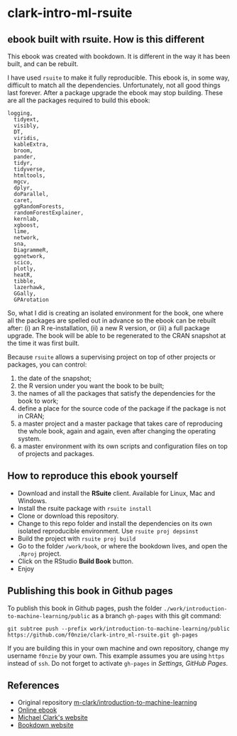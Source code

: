 # clark-intro-ml-rsuite

## ebook built with rsuite. How is this different
This ebook was created with bookdown. It is different in the way it has been built, and can be rebuilt.

I have used `rsuite` to make it fully reproducible. This ebook is, in some way, difficult to match all the dependencies. 
Unfortunately, not all good things last forever. After a package upgrade the ebook may stop building. These are all the packages required to build this ebook:

```
logging,
  tidyext,
  visibly,
  DT, 
  viridis, 
  kableExtra, 
  broom, 
  pander, 
  tidyr,
  tidyverse, 
  htmltools,
  mgcv,
  dplyr,
  doParallel,
  caret,
  ggRandomForests,
  randomForestExplainer,
  kernlab,
  xgboost,
  lime,
  network,
  sna,
  DiagrammeR,
  ggnetwork,
  scico,
  plotly,
  heatR,
  tibble,
  lazerhawk,
  GGally,
  GPArotation
```  


So, what I did is creating an isolated environment for the book, one where all the packages are spelled out in advance so the ebook can be rebuilt after: (i) an R re-installation, (ii) a new R version, or (iii) a full package upgrade. The book will be able to be regenerated to the CRAN snapshot at the time it was first built.

Because `rsuite` allows a supervising project on top of other projects or packages, you can control:

1. the date of the snapshot; 
1. the R version under you want the book to be built; 
1. the names of all the packages that satisfy the dependencies for the book to work; 
1. define a place for the source code of the package if the package is not in CRAN; 
1. a master project and a master package that takes care of reproducing the whole book, again and again, even after changing the operating system.
1. a master environment with its own scripts and configuration files on top of projects and packages.

## How to reproduce this ebook yourself
* Download and install the **RSuite** client. Available for Linux, Mac and Windows.
* Install the rsuite package with `rsuite install`
* Clone or download this repository.
* Change to this repo folder and install the dependencies on its own isolated reproducible environment. Use `rsuite proj depsinst`
* Build the project with `rsuite proj build`
* Go to the folder `/work/book`, or where the bookdown lives, and open the `.Rproj` project.
* Click on the RStudio **Build Book** button.
* Enjoy


## Publishing this book in Github pages
To publish this book in Github pages, push the folder `./work/introduction-to-machine-learning/public` as a branch `gh-pages` with this git command:

```
git subtree push --prefix work/introduction-to-machine-learning/public https://github.com/f0nzie/clark-intro_ml-rsuite.git gh-pages
```

If you are building this in your own machine and own repository, change my username `f0nzie` by your own. This example assumes you are using `https` instead of `ssh`. Do not forget to activate `gh-pages` in *Settings, GitHub Pages*.


## References
* Original repository [m-clark/introduction-to-machine-learning](https://github.com/m-clark/introduction-to-machine-learning)
* [Online ebook](http://m-clark.github.io/introduction-to-machine-learning/)
* [Michael Clark's website](https://m-clark.github.io/)
* [Bookdown website](https://bookdown.org/)
